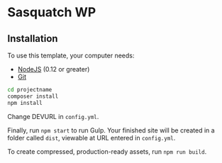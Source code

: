 # Sasquatch WP

## Installation

To use this template, your computer needs:

- [NodeJS](https://nodejs.org/en/) (0.12 or greater)
- [Git](https://git-scm.com/)


```bash
cd projectname
composer install
npm install
```

Change DEVURL in `config.yml`.

Finally, run `npm start` to run Gulp. Your finished site will be created in a folder called `dist`, viewable at URL entered in `config.yml`.

To create compressed, production-ready assets, run `npm run build`.
